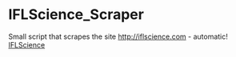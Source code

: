 # IFLScience_Scraper
Small script that scrapes the site http://iflscience.com - automatic!
[IFLScience](http://github.com)
